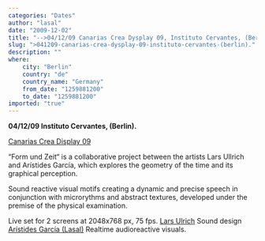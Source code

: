 ```yaml
---
categories: "Dates"
author: "lasal"
date: "2009-12-02"
title: "-->04/12/09 Canarias Crea Dysplay 09, Instituto Cervantes, (Berlin)."
slug: ">041209-canarias-crea-dysplay-09-instituto-cervantes-(berlin)."
description: ""
where: 
    city: "Berlin"
    country: "de"
    country_name: "Germany"
    from_date: "1259881200"
    to_date: "1259881200"
imported: "true"
---
```



**04/12/09 Instituto Cervantes, (Berlin).**

[Canarias Crea Display 09](http://www.dis-play.es/es/programa)

“Form und Zeit“ is a collaborative project between the artists Lars Ullrich and Arístides García, which explores the geometry of the time and its graphical perception.

Sound reactive visual motifs creating a dynamic and precise speech in conjunction with microrythms and abstract textures, developed under the premise of the physical examination.

Live set for 2 screens at 2048x768 px, 75 fps.
[Lars Ulrich](http://www.myspace.com/ullrichlars) Sound design
[Arístides García (Lasal)](http://www.myspace.com/videolasal) Realtime audioreactive visuals. 

